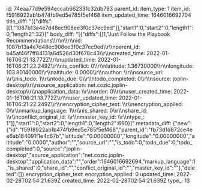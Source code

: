 id: 74eaa77d9e594eccab662331c32db793
parent_id: 
item_type: 1
item_id: f5918922ab1b474fb9ed5e785f5ef468
item_updated_time: 1646016692704
title_diff: "[{\"diffs\":[[1,\"1087b13a4e7d48ec908ee3f0c37ec9ed\"]],\"start1\":0,\"start2\":0,\"length1\":0,\"length2\":32}]"
body_diff: "[{\"diffs\":[[1,\"Just Follow the Playbook Recommendations\\\r\\\n\\\r\\\nid: 1087b13a4e7d48ec908ee3f0c37ec9ed\\\r\\\nparent_id: b45af46f7ff84131a6d526d30f678c43\\\r\\\ncreated_time: 2022-01-16T06:21:13.772Z\\\r\\\nupdated_time: 2022-01-16T06:21:22.249Z\\\r\\\nis_conflict: 0\\\r\\\nlatitude: 1.36730000\\\r\\\nlongitude: 103.80140000\\\r\\\naltitude: 0.0000\\\r\\\nauthor: \\\r\\\nsource_url: \\\r\\\nis_todo: 1\\\r\\\ntodo_due: 0\\\r\\\ntodo_completed: 0\\\r\\\nsource: joplin-desktop\\\r\\\nsource_application: net.cozic.joplin-desktop\\\r\\\napplication_data: \\\r\\\norder: 0\\\r\\\nuser_created_time: 2022-01-16T06:21:13.772Z\\\r\\\nuser_updated_time: 2022-01-16T06:21:22.249Z\\\r\\\nencryption_cipher_text: \\\r\\\nencryption_applied: 0\\\r\\\nmarkup_language: 1\\\r\\\nis_shared: 0\\\r\\\nshare_id: \\\r\\\nconflict_original_id: \\\r\\\nmaster_key_id: \\\r\\\ntype_: 1\"]],\"start1\":0,\"start2\":0,\"length1\":0,\"length2\":690}]"
metadata_diff: {"new":{"id":"f5918922ab1b474fb9ed5e785f5ef468","parent_id":"fb73d1d872ce4ee6ab184091f1e4c67b","latitude":"0.00000000","longitude":"0.00000000","altitude":"0.0000","author":"","source_url":"","is_todo":0,"todo_due":0,"todo_completed":0,"source":"joplin-desktop","source_application":"net.cozic.joplin-desktop","application_data":"","order":1646016692694,"markup_language":1,"is_shared":0,"share_id":"","conflict_original_id":"","master_key_id":""},"deleted":[]}
encryption_cipher_text: 
encryption_applied: 0
updated_time: 2022-02-28T02:54:21.639Z
created_time: 2022-02-28T02:54:21.639Z
type_: 13